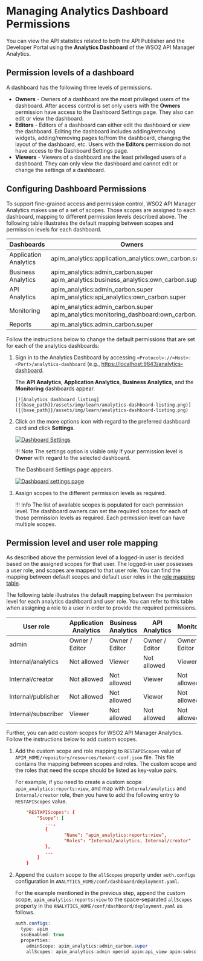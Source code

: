 # Managing Analytics Dashboard Permissions

You can view the API statistics related to both the API Publisher and the Developer Portal using the **Analytics Dashboard** of the WSO2 API Manager Analytics.

## Permission levels of a dashboard

A dashboard has the following three levels of permissions.

- **Owners** - Owners of a dashboard are the most privileged users of the dashboard. After access control is set only users with the **Owners** permission have access to the Dashboard Settings page. They also can edit or view the dashboard.
- **Editors** - Editors of a dashboard can either edit the dashboard or view the dashboard. Editing the dashboard includes adding/removing widgets, adding/removing pages to/from the dashboard, changing the layout of the dashboard, etc. Users with the **Editors** permission do not have access to the Dashboard Settings page.
- **Viewers** - Viewers of a dashboard are the least privileged users of a dashboard. They can only view the dashboard and cannot edit or change the settings of a dashboard.

## Configuring Dashboard Permissions

To support fine-grained access and permission control, WSO2 API Manager Analytics makes use of a set of scopes. Those scopes are assigned to each dashboard, mapping to different permission levels described above. The following table illustrates the default mapping between scopes and permission levels for each dashboard.

<table>
    <thead>
    <tr class="header">
    <th>Dashboards</th>
    <th>Owners</th>
    <th>Editors</th>
    <th>Viewers</th>
    </tr>
    </thead>
    <tbody>
    <tr class="odd">
        <td>
        Application Analytics
        </td>
        <td>
        apim_analytics:application_analytics:own_carbon.super
        </td>
        <td>
        apim_analytics:application_analytics:edit_carbon.super
        </td>
        <td>
        apim_analytics:admin_any <br />
        apim_analytics:application_analytics:view_any
        </td>
    </tr>
    <tr class="even">
        <td>
        Business Analytics
        </td>
        <td>
        apim_analytics:admin_carbon.super <br />
        apim_analytics:business_analytics:own_carbon.super
        </td>
        <td>
        apim_analytics:admin_carbon.super <br />
        apim_analytics:business_analytics:edit_carbon.super
        </td>
        <td>
        apim_analytics:admin_any <br />
        apim_analytics:business_analytics:view_any
        </td>
    </tr>
    <tr class="odd">
    <td>
        API Analytics
        </td>
        <td>
        apim_analytics:admin_carbon.super <br />
        apim_analytics:api_analytics:own_carbon.super
        </td>
        <td>
        apim_analytics:admin_carbon.super <br />
        apim_analytics:api_analytics:edit_carbon.super
        </td>
        <td>
        apim_analytics:admin_carbon.super <br />
        apim_analytics:api_analytics:view_any
        </td>
    </tr>
    <tr class="even">
        <td>
        Monitoring
        </td>
        <td>
        apim_analytics:admin_carbon.super <br />
        apim_analytics:monitoring_dashboard:own_carbon.super
        </td>
        <td>
        apim_analytics:admin_carbon.super <br />
        apim_analytics:monitoring_dashboard:edit_carbon.super
        </td>
        <td>
        apim_analytics:admin_carbon.super <br />
        apim_analytics:monitoring_dashboard:view_any
        </td>
    </tr>
    <tr class="odd">
        <td>
        Reports
        </td>
        <td>
        apim_analytics:admin_carbon.super
        </td>
        <td>
        apim_analytics:admin_carbon.super
        </td>
        <td>
        apim_analytics:admin_any
        </td>
        </tr>    
    </tbody>
    </table> 

Follow the instructions below to change the default permissions that are set for each of the analytics dashboards:

1. Sign in to the Analytics Dashboard by accessing `<Protocol>://<Host>:<Port>/analytics-dashboard` (e.g., [https://localhost:9643/analytics-dashboard](https://localhost:9643/analytics-dashboard).

    The **API Analytics**, **Application Analytics**, **Business Analytics**, and the **Monitoring** dashboards appear.
  
       [![Analytics dashboard listing]({{base_path}}/assets/img/learn/analytics-dashboard-listing.png)]({{base_path}}/assets/img/learn/analytics-dashboard-listing.png)

2. Click on the more options icon with regard to the preferred dashboard card and click **Settings**.

     [![Dashboard Settings]({{base_path}}/assets/img/learn/dashboard-settings.png)]({{base_path}}/assets/img/learn/dashboard-settings.png)
     
    !!! Note
        The settings option is visible only if your permission level is **Owner** with regard to the selected dashboard.
      
     The Dashboard Settings page appears.

     [![Dashboard settings page]({{base_path}}/assets/img/learn/dashboard-settings-application-analytics.png)]({{base_path}}/assets/img/learn/dashboard-settings-application-analytics.png)
      
3.  Assign scopes to the different permission levels as required.
      
    !!! Info
        The list of available scopes is populated for each permission level. The dashboard owners can set the required scopes for each of those permission levels as required. Each permission level can have multiple scopes.

## Permission level and user role mapping

As described above the permission level of a logged-in user is decided based on the assigned scopes for that user. The logged-in user possesses a user role, and scopes are mapped to that user role. You can find the mapping between default scopes and default user roles in the [role mapping table]({{base_path}}/administer/managing-users-and-roles/managing-user-roles/#adding-role-mappings).

The following table illustrates the default mapping between the permission level for each analytics dashboard and user role. You can refer to this table when assigning a role to a user in order to provide the required permissions. 

| **User role**       | **Application Analytics** | **Business Analytics** | **API Analytics** | **Monitoring** |  **Reports**   |
|---------------------|---------------------------|------------------------|-------------------|----------------|----------------|
| admin               | Owner / Editor            | Owner / Editor         | Owner / Editor    | Owner / Editor | Owner / Editor |
| Internal/analytics  | Not allowed               | Viewer                 | Not allowed       | Viewer         | Not allowed    |    
| Internal/creator    | Not allowed               | Not allowed            | Viewer            | Not allowed    | Not allowed    |
| Internal/publisher  | Not allowed               | Not allowed            | Viewer            | Not allowed    | Not allowed    |
| Internal/subscriber | Viewer                    | Not allowed            | Not allowed       | Not allowed    | Not allowed    |


Further, you can add custom scopes for WSO2 API Manager Analytics. Follow the instructions below to add custom scopes.

1. Add the custom scope and role mapping to `RESTAPIScopes` value of `APIM_HOME/repository/resources/tenant-conf.json` file. This file contains the mapping between scopes and roles. The custom scope and the roles that need the scope should be listed as key-value pairs.

    For example, if you need to create a custom scope `apim_analytics:reports:view`, and map with `Internal/analytics` and `Internal/creator` role, then you have to add the following entry to `RESTAPIScopes` value.
    
    ``` toml
        "RESTAPIScopes": {
            "Scope": [
               ...,
               {
                      "Name": "apim_analytics:reports:view",
                      "Roles": "Internal/analytics, Internal/creator"
               },
               ... 
            ]
        }
    ```
   
2. Append the custom scope to the `allScopes` property under `auth.configs` configuration in `ANALYTICS_HOME/conf/dashboard/deployment.yaml`.

    For the example mentioned in the previous step, append the custom scope, `apim_analytics:reports:view` to the space-separated `allScopes` property in the `ANALYTICS_HOME/conf/dashboard/deployment.yaml` as follows.
    
    ``` java
    auth.configs:
      type: apim
      ssoEnabled: true
      properties:
        adminScope: apim_analytics:admin_carbon.super
        allScopes: apim_analytics:admin openid apim:api_view apim:subscribe apim_analytics:monitoring_dashboard:own apim_analytics:monitoring_dashboard:edit apim_analytics:monitoring_dashboard:view apim_analytics:business_analytics:own apim_analytics:business_analytics:edit apim_analytics:business_analytics:view apim_analytics:api_analytics:own apim_analytics:api_analytics:edit apim_analytics:api_analytics:view apim_analytics:application_analytics:own apim_analytics:application_analytics:edit apim_analytics:application_analytics:view apim_analytics:reports:view
    ```
    